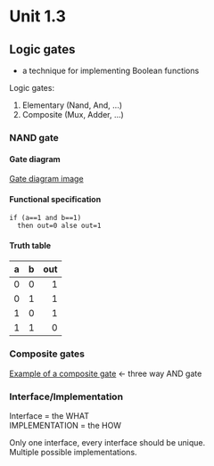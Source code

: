 # Unit 1.3

## Logic gates

- a technique for implementing Boolean functions

Logic gates:

1. Elementary (Nand, And, ...)
2. Composite (Mux, Adder, ...)

### NAND gate

#### Gate diagram

[Gate diagram image](./nand_gate_diagram.png)

#### Functional specification

```
if (a==1 and b==1)
  then out=0 alse out=1
```

#### Truth table

| a   | b   | out |
| --- | --- | --: |
| 0   | 0   |   1 |
| 0   | 1   |   1 |
| 1   | 0   |   1 |
| 1   | 1   |   0 |

### Composite gates

[Example of a composite gate](./composite_gate.png) <- three way AND gate

### Interface/Implementation

Interface = the WHAT  
IMPLEMENTATION = the HOW

Only one interface, every interface should be unique.  
Multiple possible implementations.
